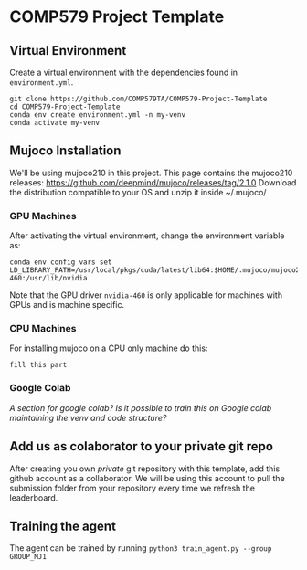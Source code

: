 # COMP579 Project Template
## Virtual Environment
Create a virtual environment with the dependencies found in `environment.yml`. 

```
git clone https://github.com/COMP579TA/COMP579-Project-Template
cd COMP579-Project-Template
conda env create environment.yml -n my-venv
conda activate my-venv
```

## Mujoco Installation
We'll be using mujoco210 in this project. This page contains the mujoco210 releases:
https://github.com/deepmind/mujoco/releases/tag/2.1.0
Download the distribution compatible to your OS and unzip it inside ~/.mujoco/
 
### GPU Machines
After activating the virtual environment, change the environment variable as:
```
conda env config vars set LD_LIBRARY_PATH=/usr/local/pkgs/cuda/latest/lib64:$HOME/.mujoco/mujoco210/bin:/usr/lib/nvidia-460:/usr/lib/nvidia
```

Note that the GPU driver `nvidia-460` is only applicable for machines with GPUs and is machine specific.

### CPU Machines
For installing mujoco on a CPU only machine do this:

```
fill this part
```

### Google Colab
_A section for google colab? Is it possible to train this on Google colab maintaining the venv and code structure?_

## Add us as colaborator to your private git repo
After creating you own _private_ git repository with this template, add this github account as a collaborator. We will be using this account to pull the submission folder from your repository every time we refresh the leaderboard.

## Training the agent
The agent can be trained by running `python3 train_agent.py --group GROUP_MJ1`
